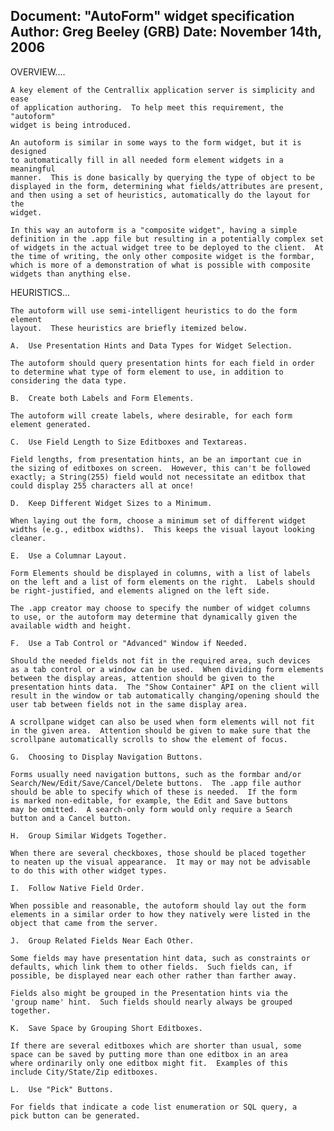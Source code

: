 Document:   "AutoForm" widget specification
Author:	    Greg Beeley (GRB)
Date:	    November 14th, 2006
-------------------------------------------------------------------------------

OVERVIEW....

    A key element of the Centrallix application server is simplicity and ease
    of application authoring.  To help meet this requirement, the "autoform"
    widget is being introduced.

    An autoform is similar in some ways to the form widget, but it is designed
    to automatically fill in all needed form element widgets in a meaningful
    manner.  This is done basically by querying the type of object to be
    displayed in the form, determining what fields/attributes are present,
    and then using a set of heuristics, automatically do the layout for the
    widget.

    In this way an autoform is a "composite widget", having a simple 
    definition in the .app file but resulting in a potentially complex set
    of widgets in the actual widget tree to be deployed to the client.  At
    the time of writing, the only other composite widget is the formbar,
    which is more of a demonstration of what is possible with composite
    widgets than anything else.


HEURISTICS...

    The autoform will use semi-intelligent heuristics to do the form element
    layout.  These heuristics are briefly itemized below.

    A.	Use Presentation Hints and Data Types for Widget Selection.

	The autoform should query presentation hints for each field in order
	to determine what type of form element to use, in addition to 
	considering the data type.

    B.	Create both Labels and Form Elements.

	The autoform will create labels, where desirable, for each form
	element generated.

    C.	Use Field Length to Size Editboxes and Textareas.

	Field lengths, from presentation hints, an be an important cue in
	the sizing of editboxes on screen.  However, this can't be followed
	exactly; a String(255) field would not necessitate an editbox that
	could display 255 characters all at once!

    D.	Keep Different Widget Sizes to a Minimum.

	When laying out the form, choose a minimum set of different widget
	widths (e.g., editbox widths).  This keeps the visual layout looking
	cleaner.

    E.	Use a Columnar Layout.

	Form Elements should be displayed in columns, with a list of labels
	on the left and a list of form elements on the right.  Labels should
	be right-justified, and elements aligned on the left side.

	The .app creator may choose to specify the number of widget columns
	to use, or the autoform may determine that dynamically given the
	available width and height.

    F.	Use a Tab Control or "Advanced" Window if Needed.

	Should the needed fields not fit in the required area, such devices
	as a tab control or a window can be used.  When dividing form elements
	between the display areas, attention should be given to the 
	presentation hints data.  The "Show Container" API on the client will
	result in the window or tab automatically changing/opening should the
	user tab between fields not in the same display area.

	A scrollpane widget can also be used when form elements will not fit
	in the given area.  Attention should be given to make sure that the
	scrollpane automatically scrolls to show the element of focus.

    G.	Choosing to Display Navigation Buttons.

	Forms usually need navigation buttons, such as the formbar and/or
	Search/New/Edit/Save/Cancel/Delete buttons.  The .app file author
	should be able to specify which of these is needed.  If the form
	is marked non-editable, for example, the Edit and Save buttons
	may be omitted.  A search-only form would only require a Search
	button and a Cancel button.

    H.	Group Similar Widgets Together.

	When there are several checkboxes, those should be placed together
	to neaten up the visual appearance.  It may or may not be advisable
	to do this with other widget types.

    I.	Follow Native Field Order.

	When possible and reasonable, the autoform should lay out the form
	elements in a similar order to how they natively were listed in the
	object that came from the server.

    J.	Group Related Fields Near Each Other.

	Some fields may have presentation hint data, such as constraints or
	defaults, which link them to other fields.  Such fields can, if
	possible, be displayed near each other rather than farther away.

	Fields also might be grouped in the Presentation hints via the
	'group name' hint.  Such fields should nearly always be grouped
	together.

    K.	Save Space by Grouping Short Editboxes.

	If there are several editboxes which are shorter than usual, some
	space can be saved by putting more than one editbox in an area
	where ordinarily only one editbox might fit.  Examples of this 
	include City/State/Zip editboxes.

    L.	Use "Pick" Buttons.

	For fields that indicate a code list enumeration or SQL query, a
	pick button can be generated.
